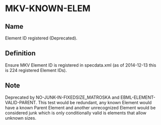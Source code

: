 # MKV-KNOWN-ELEM

## Name

Element ID registered (Deprecated).

## Definition

Ensure MKV Element ID is registered in specdata.xml (as of 2014-12-13 this is 224 registered Element IDs).

## Note

Deprecated by NO-JUNK-IN-FIXEDSIZE_MATROSKA and EBML-ELEMENT-VALID-PARENT.
This test would be redundant, any known Element would have a known Parent Element and another unrecognized Element would be considered junk which is only conditionally valid is elements that allow unknown sizes.
